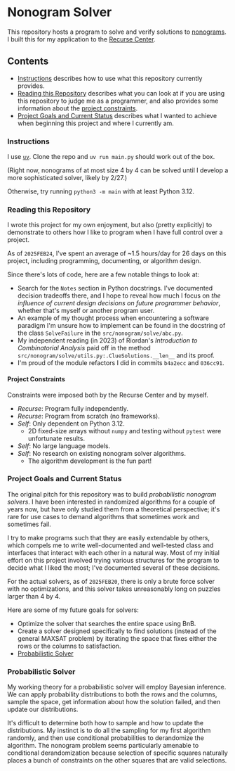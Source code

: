 # Nonogram Solver

This repository hosts a program to solve and verify solutions to [nonograms](https://en.wikipedia.org/wiki/Nonogram).
I built this for my application to the [Recurse Center](https://www.recurse.com/).

## Contents

- [Instructions](#instructions) describes how to use what this repository currently provides.
- [Reading this Repository](#reading-this-repository) describes what you can look at if you
  are using this repository to judge me as a programmer, and also provides some information
  about the [project constraints](#project-constraints).
- [Project Goals and Current Status](#project-goals-and-current-status) describes what I
  wanted to achieve when beginning this project and where I currently am.

### Instructions

I use [`uv`](https://github.com/astral-sh/uv).
Clone the repo and `uv run main.py` should work out of the box.

(Right now, nonograms of at most size 4 by 4 can be solved until I develop a more sophisticated solver,
likely by 2/27.)

Otherwise, try running `python3 -m main` with at least Python 3.12.

### Reading this Repository

I wrote this project for my own enjoyment, but also (pretty explicitly) to demonstrate to others
how I like to program when I have full control over a project.

As of `2025FEB24`, I've spent an average of ~1.5 hours/day for 26 days on this project,
including programming, documenting, or algorithm design.

Since there's lots of code, here are a few notable things to look at:

- Search for the `Notes` section in Python docstrings.
  I've documented decision tradeoffs there, and I hope to reveal how much I focus on
  *the influence of current design decisions on future programmer behavior*,
  whether that's myself or another program user.
- An example of my thought process when encountering a software paradigm I'm unsure
  how to implement can be found in the docstring of the class `SolveFailure` in the
  `src/nonogram/solve/abc.py`.
- My independent reading (in 2023) of Riordan's *Introduction to Combinatorial Analysis* paid off
  in the method `src/nonogram/solve/utils.py:.ClueSolutions.__len__` and its proof.
- I'm proud of the module refactors I did in commits `b4a2ecc` and `036cc91`.

#### Project Constraints

Constraints were imposed both by the Recurse Center and by myself.

- *Recurse*: Program fully independently.
- *Recurse*: Program from scratch (no frameworks).
- *Self*: Only dependent on Python 3.12.
  - 2D fixed-size arrays without `numpy` and testing without `pytest` were unfortunate results.
- *Self*: No large language models.
- *Self*: No research on existing nonogram solver algorithms.
  - The algorithm development is the fun part!

### Project Goals and Current Status

The original pitch for this repository was to build *probabilistic nonogram solvers*.
I have been interested in randomized algorithms for a couple of years now,
but have only studied them from a theoretical perspective;
it's rare for use cases to demand algorithms that sometimes work and sometimes fail.

I try to make programs such that they are easily extendable by others,
which compels me to write well-documented and well-tested class and interfaces
that interact with each other in a natural way.
Most of my initial effort on this project involved trying various structures
for the program to decide what I liked the most; I've documented several of these decisions.

For the actual solvers, as of `2025FEB20`, there is only a brute force solver with no
optimizations, and this solver takes unreasonably long on puzzles larger than 4 by 4.

Here are some of my future goals for solvers:
- Optimize the solver that searches the entire space using BnB.
- Create a solver designed specifically to find solutions (instead of the general MAXSAT problem)
  by iterating the space that fixes either the rows or the columns to satisfaction.
- [Probabilistic Solver](#probabilistic-solver)

### Probabilistic Solver

My working theory for a probabilistic solver will employ Bayesian inference.
We can apply probability distributions to both the rows and the columns,
sample the space, get information about how the solution failed,
and then update our distributions.

It's difficult to determine both how to sample and how to update the distributions.
My instinct is to do all the sampling for my first algorithm randomly,
and then use conditional probabilities to derandomize the algorithm.
The nonogram problem seems particularly amenable to conditional derandomization
because selection of specific squares naturally places a bunch of constraints on
the other squares that are valid selections.
